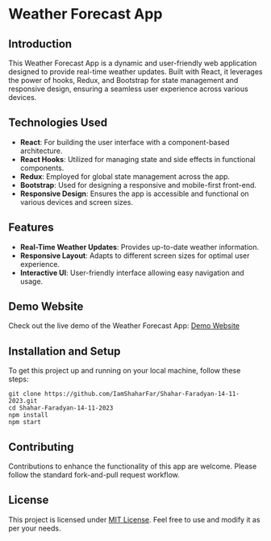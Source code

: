 # Weather Forecast App

## Introduction
This Weather Forecast App is a dynamic and user-friendly web application designed to provide real-time weather updates. Built with React, it leverages the power of hooks, Redux, and Bootstrap for state management and responsive design, ensuring a seamless user experience across various devices.

## Technologies Used
- **React**: For building the user interface with a component-based architecture.
- **React Hooks**: Utilized for managing state and side effects in functional components.
- **Redux**: Employed for global state management across the app.
- **Bootstrap**: Used for designing a responsive and mobile-first front-end.
- **Responsive Design**: Ensures the app is accessible and functional on various devices and screen sizes.

## Features
- **Real-Time Weather Updates**: Provides up-to-date weather information.
- **Responsive Layout**: Adapts to different screen sizes for optimal user experience.
- **Interactive UI**: User-friendly interface allowing easy navigation and usage.

 ## Demo Website
Check out the live demo of the Weather Forecast App: [Demo Website](https://shahar-faradyan-14-11-2023.onrender.com/)


## Installation and Setup
To get this project up and running on your local machine, follow these steps:

```
git clone https://github.com/IamShaharFar/Shahar-Faradyan-14-11-2023.git
cd Shahar-Faradyan-14-11-2023
npm install
npm start
```


## Contributing
Contributions to enhance the functionality of this app are welcome. Please follow the standard fork-and-pull request workflow.

## License
This project is licensed under [MIT License](LICENSE). Feel free to use and modify it as per your needs.

